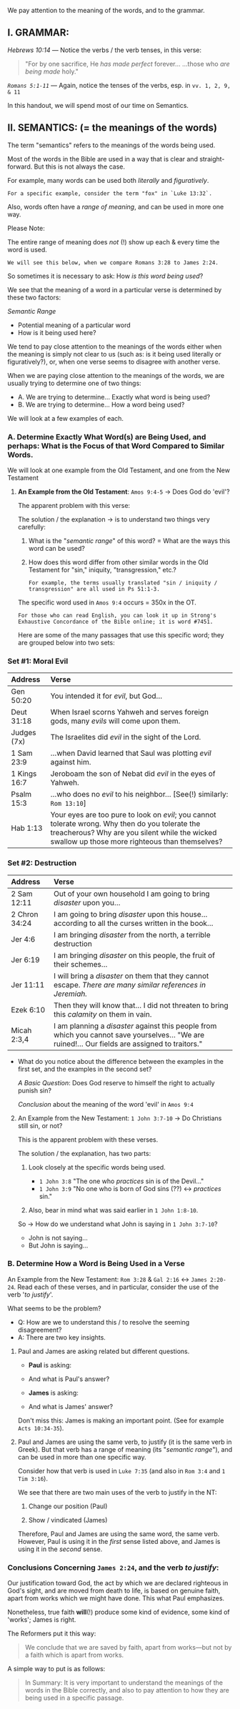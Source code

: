 We pay attention to the meaning of the words, and to the grammar.

## I. GRAMMAR:
*Hebrews 10:14* — Notice the verbs / the verb tenses, in this verse:

> "For by one sacrifice, He *has made perfect* forever…
> …those who *are being made* holy."

*`Romans 5:1-11`* — Again, notice the tenses of the verbs, esp. in `vv. 1, 2, 9, & 11`

In this handout, we will spend most of our time on Semantics.

## II. SEMANTICS: (= the meanings of the words)
The term "semantics" refers to the meanings of the words being used.

Most of the words in the Bible are used in a way that is clear and straight-forward. But this is not always the case.

For example, many words can be used both *literally* and *figuratively*.

```
For a specific example, consider the term "fox" in `Luke 13:32`.
```

Also, words often have a *range of meaning*, and can be used in more one way.

Please Note:

The entire range of meaning does *not* (!) show up each & every time the word is used.

```
We will see this below, when we compare Romans 3:28 to James 2:24.
```

So sometimes it is necessary to ask: How _is this word being used_?

We see that the meaning of a word in a particular verse is determined by these two factors:

*Semantic Range*

- Potential meaning of a particular word
- How is it being used here?

We tend to pay close attention to the meanings of the words either when the meaning is simply not clear to us (such as: is it being used literally or figuratively?), or, when one verse seems to disagree with another verse.

When we are paying close attention to the meanings of the words, we are usually trying to determine one of two things:

- A. We are trying to determine… Exactly what word is being used?
- B. We are trying to determine… How a word being used?

We will look at a few examples of each.

### A. Determine Exactly What Word(s) are Being Used, and perhaps: What is the Focus of that Word Compared to Similar Words.

We will look at one example from the Old Testament, and one from the New Testament

1. **An Example from the Old Testament**: `Amos 9:4-5` → Does God do 'evil'?

   The apparent problem with this verse:

   The solution / the explanation → is to understand two things very carefully:

   1. What is the "*semantic range*" of this word? = What are the ways this word can be used?

   2. How does this word differ from other similar words in the Old Testament for "sin," iniquity, "transgression," etc.?

      ```
      For example, the terms usually translated "sin / iniquity / transgression" are all used in Ps 51:1-3.
      ```

   The specific word used in `Amos 9:4` occurs = 350x in the OT.

   ```
   For those who can read English, you can look it up in Strong's Exhaustive Concordance of the Bible online; it is word #7451.
   ```

   Here are some of the many passages that use this specific word; they are grouped below into two sets:

### Set #1: Moral Evil

Address | Verse
:--- | :---
Gen 50:20 | You intended it for *evil*, but God…
Deut 31:18 | When Israel scorns Yahweh and serves foreign gods, many *evils* will come upon them.
Judges (7x) | The Israelites did *evil* in the sight of the Lord.
1 Sam 23:9 | …when David learned that Saul was plotting *evil* against him.
1 Kings 16:7 | Jeroboam the son of Nebat did *evil* in the eyes of Yahweh.
Psalm 15:3 | …who does no *evil* to his neighbor… [See(!) similarly: `Rom 13:10`]
Hab 1:13 | Your eyes are too pure to look on *evil*; you cannot tolerate wrong. Why then do you tolerate the treacherous? Why are you silent while the wicked swallow up those more righteous than themselves?

### Set #2: Destruction

Address | Verse
:--- | :---
2 Sam 12:11 | Out of your own household I am going to bring *disaster* upon you…
2 Chron 34:24 | I am going to bring *disaster* upon this house…according to all the curses written in the book…
Jer 4:6 | I am bringing *disaster* from the north, a terrible destruction
Jer 6:19 | I am bringing *disaster* on this people, the fruit of their schemes…
Jer 11:11 | I will bring a *disaster* on them that they cannot escape. _There are many similar references in Jeremiah._
Ezek 6:10 | Then they will know that… I did not threaten to bring this *calamity* on them in vain.
Micah 2:3,4 | I am planning a *disaster* against this people from which you cannot save yourselves… "We are ruined!… Our fields are assigned to traitors."

- What do you notice about the difference between the examples in the first set, and the examples in the second set?

  *A Basic Question*: Does God reserve to himself the right to actually punish sin?

  _Conclusion_ about the meaning of the word 'evil' in `Amos 9:4`

2. An Example from the New Testament: `1 John 3:7-10` → Do Christians still sin, or not?

   This is the apparent problem with these verses.

   The solution / the explanation, has two parts:

   1. Look closely at the specific words being used.
      - `1 John 3:8` "The one who _practices_ sin is of the Devil…"
      - `1 John 3:9` "No one who is born of God sins (??) ↔ _practices_ sin."

   2. Also, bear in mind what was said earlier in `1 John 1:8-10`.

   So → How do we understand what John is saying in `1 John 3:7-10`?

   - John is not saying…
   - But John is saying…

### B. Determine How a Word is Being Used in a Verse

An Example from the New Testament: `Rom 3:28` & `Gal 2:16` ↔ `James 2:20-24`.
Read each of these verses, and in particular, consider the use of the verb '_to justify_'.

What seems to be the problem?

- Q: How are we to understand this / to resolve the seeming disagreement?
- A: There are two key insights.

1. Paul and James are asking related but different questions.
   - **Paul** is asking:
   - And what is Paul's answer?

   - **James** is asking:
   - And what is James' answer?

   Don't miss this: James is making an important point. (See for example `Acts 10:34-35`).

2. Paul and James are using the same verb, to justify (it is the same verb in Greek). But that verb has a range of meaning (its "_semantic range_"), and can be used in more than one specific way.

   Consider how that verb is used in `Luke 7:35` (and also in `Rom 3:4` and `1 Tim 3:16`).

   We see that there are two main uses of the verb to justify in the NT:

   1. Change our position (Paul)

   2. Show / vindicated (James)

   Therefore, Paul and James are using the same word, the same verb. However, Paul is using it in the *first* sense listed above, and James is using it in the *second* sense.

### Conclusions Concerning `James 2:24`, and the verb _to justify_:

Our justification toward God, the act by which we are declared righteous in God's sight, and are moved from death to life, is based on genuine faith, apart from works which we might have done. This what Paul emphasizes.

Nonetheless, true faith **will**(!) produce some kind of evidence, some kind of 'works'; James is right.

The Reformers put it this way:

> We conclude that we are saved by faith, apart from works—but not by a faith which is apart from works.

A simple way to put is as follows:

> In Summary: It is very important to understand the meanings of the words in the Bible correctly, and also to pay attention to how they are being used in a specific passage.